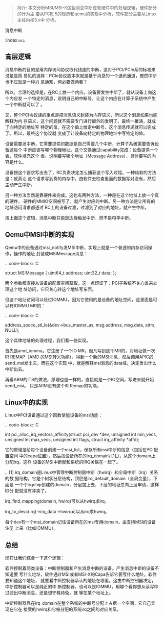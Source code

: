 > 简介: 本文分析MSI/MSI-X这些消息中断在软硬件中的处理逻辑，硬件部分的行为主
  要从PCIE 5的规范和qemu的实现中分析，软件部分主要从Linux主线内核5.x中
  分析。

消息中断

:index:`msi`

## 高层逻辑

消息中断的目的是用内存访问协议取代线连的中断，这对于PCI/PCIe系的标准来说是显而
易见的选择：PCIe协议族本来就是基于消息的一个通讯通道，既然中断也不过就是一种消
息通知，何必要做两套？

所以，合理的选择是，在RC上放一个内应，设备要发生中断了，就从设备上向这个内应发
一个特定的消息，说明自己的中断号，让这个内应在计算子系统中产生一个中断就可以了
。

又，整个PCI协议族的重点是把消息语义封装为内存语义，所以这个消息如果也能解释为内
存语义，这个问题就不需要专门进行额外的发明了。最终一推演，就成了向特定的地址写
特定的值，在这个值上给定中断号，这个消息传递就可以完成了。所以，最终这个协议就
变成了让设备向特定的物理地址中写特定的值。

设备需要发中断，它需要提供的数据是自己需要几个中断，计算子系统需要告诉设备这每个
中断应该写哪个物理地址。这个交换通过capability完成：设备提供一个表，软件填充这个
表，说明要写哪个地址（Message Address），具体要写的内容是什么。

设备按这个要求写出去了，RC负责决定怎么捕获这个写入过程。一种纯软的方法是：就真让
这个请求写到真的内存中，由软件去检查里面的数据写对没有，然后主动产生中断。

另一种方法当然是靠硬件来完成。这也有两种方法，一种是在这个地址上放一个真的硬件，
硬件的MMIO空间被写了，就产生对应的中断。另一种方法是让所有的地址访问请求都通过
RC上的设备过滤，过滤到了对应的地址，就产生中断。

按上面这个逻辑，消息中断只能是边缘触发中断，而不是电平中断。

## Qemu中MSI中断的实现

Qemu中的设备通过msi_notify发MSI中断，实现上就是一个普通的内存访问操作，操作的地址
封装成MSIMessage消息：

.. code-block:: C

  struct MSIMessage {
  uint64_t address;
  uint32_t data;
  };

两个参数都直接从设备的配置空间获取。这一点印证了：PCI子系统不关心谁来处理这个地
址访问，它只关心往这个地址写东西。

但这个地址访问可以经过IOMMU，因为它使用的是设备的地址空间，这里面是可以有IOMMU
MR的：

.. code-block:: C

  address_space_stl_le(&dev->bus_master_as, msg.address, msg.data, attrs, NULL);

这个具体地址的处理过程，我们看一些实现。

首先是amd_iommu。它注册了一个IO MR，但凡写到这个MR的，对地址做一次IR REMAP（AMD
的MSI转义功能），得到一个新的MSI消息，然后调用APIC的send_msi发出去，而在这个实现
中，就是解释msi消息的data域，决定发出什么中断出去。

再看ARM的ITS的做法，原理也是一样的，直接就是一个IO空间，写进来就开始send_msi。
只是ARM没有这个IR Remap的功能。

## Linux中的实现

Linux中PCI设备通过这个函数使能设备的msi功能：

.. code-block:: C

  int pci_alloc_irq_vectors_affinity(struct pci_dev *dev, unsigned int min_vecs,
  unsigned int max_vecs, unsigned int flags,
  struct irq_affinity *affd);

它的原理是给每个设备创建一个msi_list，保存所有msi中断的信息（包括在PCI配置空间
中的capa位置），然后找设备所在的irq_domain\ [1]_\，从这个domain上分配irq。这样
设备的MSI中断就和系统的IRQ关联在一起了。

.. [1] irq_domain是Linux中管理中断控制器中断（hwirq）和全局中断（irq）关系的数
  据结构。它是个树状分层结构，顶层是irq_default_domain（全局变量），下面是
  一个个irqchip创建的domain，分层加上去，下层的地址总向上层申请，这样ID分
  配就没有冲突了。

  irq_find_mapping(domain, hwirq)可以从hwirq求irq。

  irq_to_desc(irq)->irq_data->hwirq可以从irq求hwirq。

  每个dev有一个msi_domain记住设备所在的msi专用domain，由支持MSI的设备注册
  上来（比如IOMMU）。

## 总结

现在让我们综合一下这个逻辑：

软件控制着两类设备：中断控制器和产生消息中断的设备。产生消息中断的设备不知道要
写什么地址，软件通过MSI或者MSI-X的Capa告诉它要写什么地址。软件要知道这个地址，
就要看中断控制器承认的地址在哪里。这由中断控制器决定，中断控制器可以是纯正的中
断控制器，也可以是IOMMU，用哪个看你想从读写中过滤出中断消息，还是想守株待兔，就
等在某个地址上。

中断控制器靠在irq_domain在整个系统的中断号分配上占据一个空间，它自己实现在它在
接受的hwirq和它被分配的系统irq之间的对应关系。
